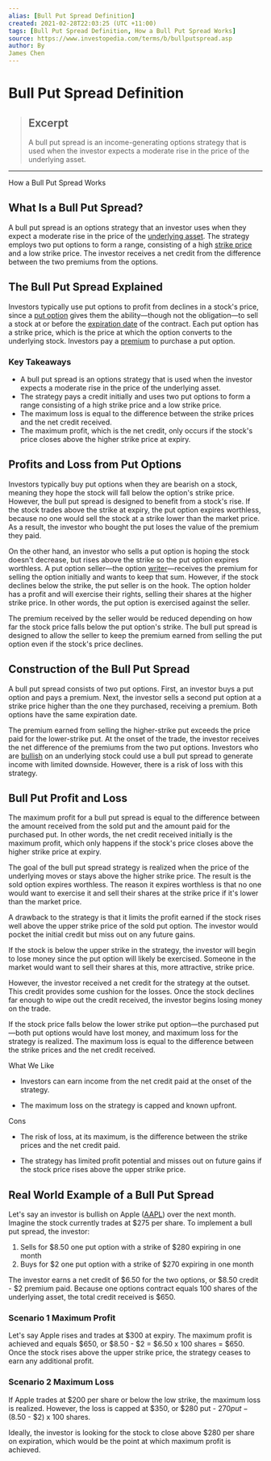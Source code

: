 ```yaml
---
alias: [Bull Put Spread Definition]
created: 2021-02-28T22:03:25 (UTC +11:00)
tags: [Bull Put Spread Definition, How a Bull Put Spread Works]
source: https://www.investopedia.com/terms/b/bullputspread.asp
author: By
James Chen
---
```


# Bull Put Spread Definition

> ## Excerpt
> A bull put spread is an income-generating options strategy that is used when the investor expects a moderate rise in the price of the underlying asset.

---

How a Bull Put Spread Works
## What Is a Bull Put Spread?

A bull put spread is an options strategy that an investor uses when they expect a moderate rise in the price of the [underlying asset](https://www.investopedia.com/terms/u/underlying-asset.asp). The strategy employs two put options to form a range, consisting of a high [strike price](https://www.investopedia.com/terms/s/strikeprice.asp) and a low strike price. The investor receives a net credit from the difference between the two premiums from the options.

## The Bull Put Spread Explained

Investors typically use put options to profit from declines in a stock's price, since a [put option](https://www.investopedia.com/terms/p/putoption.asp) gives them the ability—though not the obligation—to sell a stock at or before the [expiration date](https://www.investopedia.com/terms/e/expiration-date.asp) of the contract. Each put option has a strike price, which is the price at which the option converts to the underlying stock. Investors pay a [premium](https://www.investopedia.com/terms/o/option-premium.asp) to purchase a put option.

### Key Takeaways

-   A bull put spread is an options strategy that is used when the investor expects a moderate rise in the price of the underlying asset.
-   The strategy pays a credit initially and uses two put options to form a range consisting of a high strike price and a low strike price.
-   The maximum loss is equal to the difference between the strike prices and the net credit received.
-   The maximum profit, which is the net credit, only occurs if the stock's price closes above the higher strike price at expiry.

## Profits and Loss from Put Options

Investors typically buy put options when they are bearish on a stock, meaning they hope the stock will fall below the option's strike price. However, the bull put spread is designed to benefit from a stock's rise. If the stock trades above the strike at expiry, the put option expires worthless, because no one would sell the stock at a strike lower than the market price. As a result, the investor who bought the put loses the value of the premium they paid.

On the other hand, an investor who sells a put option is hoping the stock doesn't decrease, but rises above the strike so the put option expires worthless. A put option seller—the option [writer](https://www.investopedia.com/terms/w/writer.asp)—receives the premium for selling the option initially and wants to keep that sum. However, if the stock declines below the strike, the put seller is on the hook. The option holder has a profit and will exercise their rights, selling their shares at the higher strike price. In other words, the put option is exercised against the seller.

The premium received by the seller would be reduced depending on how far the stock price falls below the put option's strike. The bull put spread is designed to allow the seller to keep the premium earned from selling the put option even if the stock's price declines.

## Construction of the Bull Put Spread

A bull put spread consists of two put options. First, an investor buys a put option and pays a premium. Next, the investor sells a second put option at a strike price higher than the one they purchased, receiving a premium. Both options have the same expiration date.

The premium earned from selling the higher-strike put exceeds the price paid for the lower-strike put. At the onset of the trade, the investor receives the net difference of the premiums from the two put options. Investors who are [bullish](https://www.investopedia.com/terms/b/bull.asp) on an underlying stock could use a bull put spread to generate income with limited downside. However, there is a risk of loss with this strategy.

## Bull Put Profit and Loss

The maximum profit for a bull put spread is equal to the difference between the amount received from the sold put and the amount paid for the purchased put. In other words, the net credit received initially is the maximum profit, which only happens if the stock's price closes above the higher strike price at expiry.

The goal of the bull put spread strategy is realized when the price of the underlying moves or stays above the higher strike price. The result is the sold option expires worthless. The reason it expires worthless is that no one would want to exercise it and sell their shares at the strike price if it's lower than the market price.

A drawback to the strategy is that it limits the profit earned if the stock rises well above the upper strike price of the sold put option. The investor would pocket the initial credit but miss out on any future gains.

If the stock is below the upper strike in the strategy, the investor will begin to lose money since the put option will likely be exercised. Someone in the market would want to sell their shares at this, more attractive, strike price.

However, the investor received a net credit for the strategy at the outset. This credit provides some cushion for the losses. Once the stock declines far enough to wipe out the credit received, the investor begins losing money on the trade.

If the stock price falls below the lower strike put option—the purchased put—both put options would have lost money, and maximum loss for the strategy is realized. The maximum loss is equal to the difference between the strike prices and the net credit received.

What We Like

-   Investors can earn income from the net credit paid at the onset of the strategy.
    
-   The maximum loss on the strategy is capped and known upfront.
    

Cons

-   The risk of loss, at its maximum, is the difference between the strike prices and the net credit paid.
    
-   The strategy has limited profit potential and misses out on future gains if the stock price rises above the upper strike price.
    

## Real World Example of a Bull Put Spread

Let's say an investor is bullish on Apple ([AAPL](https://www.investopedia.com/markets/quote?tvwidgetsymbol=aapl)) over the next month. Imagine the stock currently trades at $275 per share. To implement a bull put spread, the investor:

1.  Sells for $8.50 one put option with a strike of $280 expiring in one month
2.  Buys for $2 one put option with a strike of $270 expiring in one month

The investor earns a net credit of $6.50 for the two options, or $8.50 credit - $2 premium paid. Because one options contract equals 100 shares of the underlying asset, the total credit received is $650.

### Scenario 1 Maximum Profit

Let's say Apple rises and trades at $300 at expiry. The maximum profit is achieved and equals $650, or $8.50 - $2 = $6.50 x 100 shares = $650. Once the stock rises above the upper strike price, the strategy ceases to earn any additional profit.

### Scenario 2 Maximum Loss

If Apple trades at $200 per share or below the low strike, the maximum loss is realized. However, the loss is capped at $350, or $280 put - $270 put - ($8.50 - $2) x 100 shares.

Ideally, the investor is looking for the stock to close above $280 per share on expiration, which would be the point at which maximum profit is achieved.
